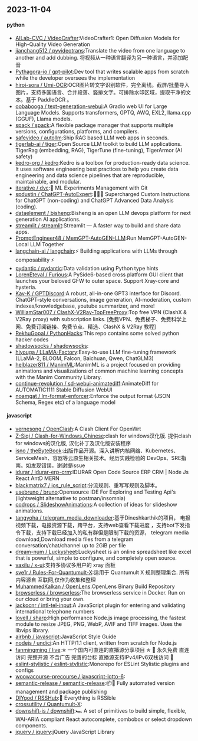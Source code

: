 ## 2023-11-04

#### python
* [AILab-CVC / VideoCrafter](https://github.com/AILab-CVC/VideoCrafter):VideoCrafter1: Open Diffusion Models for High-Quality Video Generation
* [jianchang512 / pyvideotrans](https://github.com/jianchang512/pyvideotrans):Translate the video from one language to another and add dubbing. 将视频从一种语言翻译为另一种语言，并添加配音
* [Pythagora-io / gpt-pilot](https://github.com/Pythagora-io/gpt-pilot):Dev tool that writes scalable apps from scratch while the developer oversees the implementation
* [hiroi-sora / Umi-OCR](https://github.com/hiroi-sora/Umi-OCR):OCR图片转文字识别软件，完全离线。截屏/批量导入图片，支持多国语言、合并段落、竖排文字。可排除水印区域，提取干净的文本。基于 PaddleOCR 。
* [oobabooga / text-generation-webui](https://github.com/oobabooga/text-generation-webui):A Gradio web UI for Large Language Models. Supports transformers, GPTQ, AWQ, EXL2, llama.cpp (GGUF), Llama models.
* [spack / spack](https://github.com/spack/spack):A flexible package manager that supports multiple versions, configurations, platforms, and compilers.
* [safevideo / autollm](https://github.com/safevideo/autollm):Ship RAG based LLM web apps in seconds.
* [tigerlab-ai / tiger](https://github.com/tigerlab-ai/tiger):Open Source LLM toolkit to build LLM applications. TigerRag (embedding, RAG), TigerTune (fine-tuning), TigerArmor (AI safety)
* [kedro-org / kedro](https://github.com/kedro-org/kedro):Kedro is a toolbox for production-ready data science. It uses software engineering best practices to help you create data engineering and data science pipelines that are reproducible, maintainable, and modular.
* [iterative / dvc](https://github.com/iterative/dvc):🦉 ML Experiments Management with Git
* [spdustin / ChatGPT-AutoExpert](https://github.com/spdustin/ChatGPT-AutoExpert):🚀🧠💬 Supercharged Custom Instructions for ChatGPT (non-coding) and ChatGPT Advanced Data Analysis (coding).
* [dataelement / bisheng](https://github.com/dataelement/bisheng):Bisheng is an open LLM devops platform for next generation AI applications.
* [streamlit / streamlit](https://github.com/streamlit/streamlit):Streamlit — A faster way to build and share data apps.
* [PromptEngineer48 / MemGPT-AutoGEN-LLM](https://github.com/PromptEngineer48/MemGPT-AutoGEN-LLM):Run MemGPT-AutoGEN-Local LLM Together
* [langchain-ai / langchain](https://github.com/langchain-ai/langchain):⚡ Building applications with LLMs through composability ⚡
* [pydantic / pydantic](https://github.com/pydantic/pydantic):Data validation using Python type hints
* [LorenEteval / Furious](https://github.com/LorenEteval/Furious):A PySide6-based cross platform GUI client that launches your beloved GFW to outer space. Support Xray-core and hysteria.
* [Kav-K / GPTDiscord](https://github.com/Kav-K/GPTDiscord):A robust, all-in-one GPT3 interface for Discord. ChatGPT-style conversations, image generation, AI-moderation, custom indexes/knowledgebase, youtube summarizer, and more!
* [WilliamStar007 / ClashX-V2Ray-TopFreeProxy](https://github.com/WilliamStar007/ClashX-V2Ray-TopFreeProxy):Top free VPN (ClashX & V2Ray proxy) with subscription links. [免费VPN、免费梯子、免费科学上网、免费订阅链接、免费节点、精选、ClashX & V2Ray 教程]
* [RekhuGopal / PythonHacks](https://github.com/RekhuGopal/PythonHacks):This repo contains some solved python hacker codes
* [shadowsocks / shadowsocks](https://github.com/shadowsocks/shadowsocks):
* [hiyouga / LLaMA-Factory](https://github.com/hiyouga/LLaMA-Factory):Easy-to-use LLM fine-tuning framework (LLaMA-2, BLOOM, Falcon, Baichuan, Qwen, ChatGLM3)
* [helblazer811 / ManimML](https://github.com/helblazer811/ManimML):ManimML is a project focused on providing animations and visualizations of common machine learning concepts with the Manim Community Library.
* [continue-revolution / sd-webui-animatediff](https://github.com/continue-revolution/sd-webui-animatediff):AnimateDiff for AUTOMATIC1111 Stable Diffusion WebUI
* [noamgat / lm-format-enforcer](https://github.com/noamgat/lm-format-enforcer):Enforce the output format (JSON Schema, Regex etc) of a language model

#### javascript
* [vernesong / OpenClash](https://github.com/vernesong/OpenClash):A Clash Client For OpenWrt
* [Z-Siqi / Clash-for-Windows_Chinese](https://github.com/Z-Siqi/Clash-for-Windows_Chinese):clash for windows汉化版. 提供clash for windows的汉化版, 汉化补丁及汉化版安装程序
* [isno / theByteBook](https://github.com/isno/theByteBook):出版作品开源。深入讲解内核网络、Kubernetes、ServiceMesh、容器等云原生相关技术。经历实践检验的 DevOps、SRE指南。如发现错误，谢谢提issue
* [idurar / idurar-erp-crm](https://github.com/idurar/idurar-erp-crm):IDURAR Open Code Source ERP CRM | Node Js React AntD MERN
* [blackmatrix7 / ios_rule_script](https://github.com/blackmatrix7/ios_rule_script):分流规则、重写写规则及脚本。
* [usebruno / bruno](https://github.com/usebruno/bruno):Opensource IDE For Exploring and Testing Api's (lightweight alternative to postman/insomnia)
* [codrops / SlideshowAnimations](https://github.com/codrops/SlideshowAnimations):A collection of ideas for slideshow animations.
* [tangyoha / telegram_media_downloader](https://github.com/tangyoha/telegram_media_downloader):基于Dineshkarthik的项目， 电报视频下载，电报资源下载，跨平台，支持web查看下载进度 ，支持bot下发指令下载，支持下载已经加入的私有群但是限制下载的资源， telegram media download,Download media files from a telegram conversation/chat/channel up to 2GiB per file
* [dream-num / Luckysheet](https://github.com/dream-num/Luckysheet):Luckysheet is an online spreadsheet like excel that is powerful, simple to configure, and completely open source.
* [vaxilu / x-ui](https://github.com/vaxilu/x-ui):支持多协议多用户的 xray 面板
* [sve1r / Rules-For-Quantumult-X](https://github.com/sve1r/Rules-For-Quantumult-X):适用于 Quantumult X 规则整理集合. 所有内容源自 互联网,仅作为收集和整理
* [MuhammedKalkan / OpenLens](https://github.com/MuhammedKalkan/OpenLens):OpenLens Binary Build Repository
* [browserless / browserless](https://github.com/browserless/browserless):The browserless service in Docker. Run on our cloud or bring your own.
* [jackocnr / intl-tel-input](https://github.com/jackocnr/intl-tel-input):A JavaScript plugin for entering and validating international telephone numbers
* [lovell / sharp](https://github.com/lovell/sharp):High performance Node.js image processing, the fastest module to resize JPEG, PNG, WebP, AVIF and TIFF images. Uses the libvips library.
* [airbnb / javascript](https://github.com/airbnb/javascript):JavaScript Style Guide
* [nodejs / undici](https://github.com/nodejs/undici):An HTTP/1.1 client, written from scratch for Node.js
* [fanmingming / live](https://github.com/fanmingming/live):✯ 一个国内可直连的直播源分享项目 ✯ 🔕 永久免费 直连访问 完整开源 不含广告 完善的台标 直播源支持IPv4/IPv6双栈访问 🔕
* [eslint-stylistic / eslint-stylistic](https://github.com/eslint-stylistic/eslint-stylistic):Monorepo for ESLint Stylistic plugins and configs
* [woowacourse-precourse / javascript-lotto-6](https://github.com/woowacourse-precourse/javascript-lotto-6):
* [semantic-release / semantic-release](https://github.com/semantic-release/semantic-release):📦🚀 Fully automated version management and package publishing
* [DIYgod / RSSHub](https://github.com/DIYgod/RSSHub):🍰 Everything is RSSible
* [crossutility / Quantumult-X](https://github.com/crossutility/Quantumult-X):
* [downshift-js / downshift](https://github.com/downshift-js/downshift):🏎 A set of primitives to build simple, flexible, WAI-ARIA compliant React autocomplete, combobox or select dropdown components.
* [jquery / jquery](https://github.com/jquery/jquery):jQuery JavaScript Library
